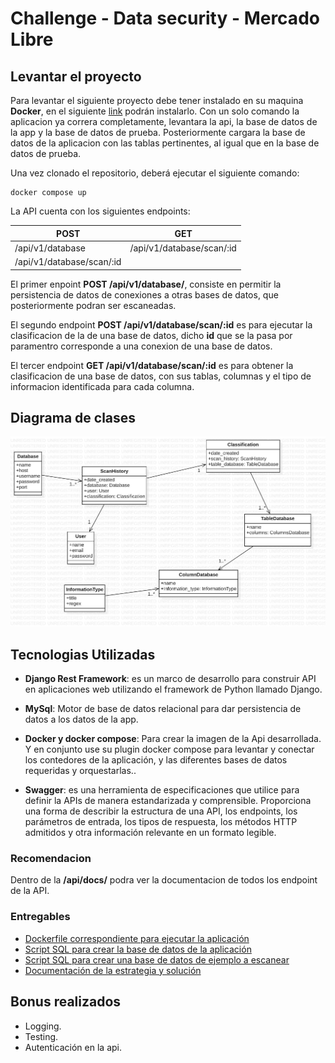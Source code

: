 # Challenge - Data security - Mercado Libre

## Levantar el proyecto
Para levantar el siguiente proyecto debe tener instalado en su maquina **Docker**, en el siguiente [link](https://docs.docker.com/engine/install/) podrán instalarlo. Con un solo comando la aplicacion ya correra completamente, levantara la api, la base de datos de la app y la base de datos de prueba. Posteriormente cargara la base de datos de la aplicacion con las tablas pertinentes, al igual que en la base de datos de prueba.

Una vez clonado el repositorio, deberá ejecutar el siguiente comando:

```
docker compose up
```

La API cuenta con los siguientes endpoints:

| POST | GET|
| --- | --- |
| /api/v1/database | /api/v1/database/scan/:id |
| /api/v1/database/scan/:id |

El primer enpoint **POST /api/v1/database/**, consiste en permitir la persistencia de datos de conexiones a otras bases de datos, que posteriormente podran ser escaneadas.

El segundo endpoint **POST /api/v1/database/scan/:id** es para ejecutar la clasificacion de la de una base de datos, dicho **id** que se la pasa por paramentro corresponde a una conexion de una base de datos.

El tercer endpoint **GET /api/v1/database/scan/:id** es para obtener la clasificacion de una base de datos, con sus tablas, columnas y el tipo de informacion identificada para cada columna.


## Diagrama de clases

![](./images/DDC_MELI.jpg)


## Tecnologias Utilizadas

- **Django Rest Framework**: es un marco de desarrollo para construir API en aplicaciones web utilizando el framework de Python llamado Django.

- **MySql**: Motor de base de datos relacional para dar persistencia de datos a los datos de la app.

- **Docker y docker compose**: Para crear la imagen de la Api desarrollada. Y en conjunto use su plugin docker compose para levantar y conectar los contedores de la aplicación, y las diferentes bases de datos requeridas y orquestarlas..

- **Swagger**: es una herramienta de especificaciones que utilice para definir la APIs de manera estandarizada y comprensible. Proporciona una forma de describir la estructura de una API, los endpoints, los parámetros de entrada, los tipos de respuesta, los métodos HTTP admitidos y otra información relevante en un formato legible.

### Recomendacion

Dentro de la **/api/docs/** podra ver la documentacion de todos los endpoint de la API.

### Entregables
- [Dockerfile correspondiente para ejecutar la aplicación](Dockerfile)
- [Script SQL para crear la base de datos de la aplicación](./app/scripts/db_app.sql)
- [Script SQL para crear una base de datos de ejemplo a escanear](./app/scripts/db_prueba.sql)
- [Documentación de la estrategia y solución](README)

## Bonus realizados
- Logging.
- Testing.
- Autenticación en la api.
